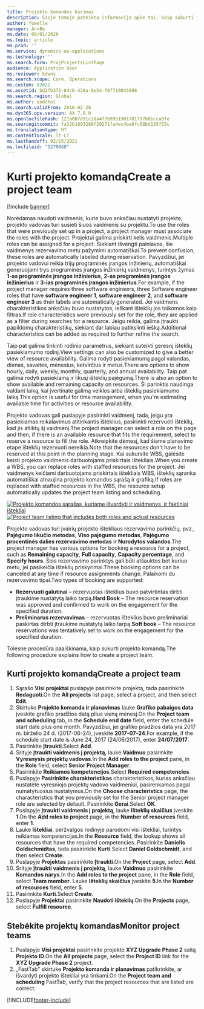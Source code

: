```yaml
---
title: Projekto komandos kūrimas
description: Šioje temoje pateikta informacija apie tai, kaip sukurti ir valdyti projekto komandas.
author: Yowelle
manager: AnnBe
ms.date: 09/01/2020
ms.topic: article
ms.prod: ''
ms.service: dynamics-ax-applications
ms.technology: ''
ms.search.form: ProjProjectsListPage
audience: Application User
ms.reviewer: kdwns
ms.search.scope: Core, Operations
ms.custom: 82022
ms.assetid: bd2fb375-84c6-428a-8e54-f0f719045898
ms.search.region: Global
ms.author: andchoi
ms.search.validFrom: 2016-02-28
ms.dyn365.ops.version: AX 7.0.0
ms.openlocfilehash: 121a007d91c2da4f3b9951901781757b8bcca8fe
ms.sourcegitcommit: fa32b1893286f20271fa4ec4be8fc68bd135f53c
ms.translationtype: HT
ms.contentlocale: lt-LT
ms.lasthandoff: 02/15/2021
ms.locfileid: "5270868"
---
```

# <a name="create-a-project-team"></a><span data-ttu-id="33570-103">Kurti projekto komandą</span><span class="sxs-lookup"><span data-stu-id="33570-103">Create a project team</span></span>

[!include [banner](../includes/banner.md)]

<span data-ttu-id="33570-104">Norėdamas naudoti vaidmenis, kurie buvo anksčiau nustatyti projekte, projekto vadovas turi susieti šiuos vaidmenis su projektu.</span><span class="sxs-lookup"><span data-stu-id="33570-104">To use the roles that were previously set up in a project, a project manager must associate the roles with the project.</span></span> <span data-ttu-id="33570-105">Projektui galima priskirti kelis vaidmenis.</span><span class="sxs-lookup"><span data-stu-id="33570-105">Multiple roles can be assigned for a project.</span></span> <span data-ttu-id="33570-106">Siekiant išvengti painiavos, šie vaidmenys rezervavimo metu pažymimi automatiškai.</span><span class="sxs-lookup"><span data-stu-id="33570-106">To prevent confusion, these roles are automatically labeled during reservation.</span></span> <span data-ttu-id="33570-107">Pavyzdžiui, jei projekto vadovui reikia trijų programinės įrangos inžinierių, automatiškai generuojami trys programinės įrangos inžinierių vaidmenys, turintys žymas **1-as programinės įrangos inžinierius**, **2-as programinės įrangos inžinierius** ir **3-ias programinės įrangos inžinierius**.</span><span class="sxs-lookup"><span data-stu-id="33570-107">For example, if the project manager requires three software engineers, three Software engineer roles that have **software engineer 1**, **software engineer 2**, and **software engineer 3** as their labels are automatically generated.</span></span> <span data-ttu-id="33570-108">Jei vaidmens charakteristikos anksčiau buvo nustatytos, ieškant išteklių jos taikomos kaip filtras.</span><span class="sxs-lookup"><span data-stu-id="33570-108">If role characteristics were previously set for the role, they are applied as a filter during searches for a resource.</span></span> <span data-ttu-id="33570-109">Jeigu reikia, galima įtraukti papildomų charakteristikų, siekiant dar labiau patikslinti iešką.</span><span class="sxs-lookup"><span data-stu-id="33570-109">Additional characteristics can be added as required to further refine the search.</span></span>

<span data-ttu-id="33570-110">Taip pat galima tinkinti rodinio parametrus, siekiant suteikti geresnį išteklių pasiekiamumo rodinį.</span><span class="sxs-lookup"><span data-stu-id="33570-110">View settings can also be customized to give a better view of resource availability.</span></span> <span data-ttu-id="33570-111">Galima rodyti pasiekiamumą pagal valandas, dienas, savaites, mėnesius, ketvirčius ir metus.</span><span class="sxs-lookup"><span data-stu-id="33570-111">There are options to show hourly, daily, weekly, monthly, quarterly, and annual availability.</span></span> <span data-ttu-id="33570-112">Taip pat galima rodyti pasiekiamą ir likusį išteklių pajėgumą.</span><span class="sxs-lookup"><span data-stu-id="33570-112">There is also an option to show available and remaining capacity on resources.</span></span> <span data-ttu-id="33570-113">Ši parinktis naudinga valdant laiką, kai įvertinate galimą veiklos arba išteklių pasiekiamumo laiką.</span><span class="sxs-lookup"><span data-stu-id="33570-113">This option is useful for time management, when you're estimating available time for activities or resource availability.</span></span>

<span data-ttu-id="33570-114">Projekto vadovas gali puslapyje pasirinkti vaidmenį, tada, jeigu yra pasiekiamas reikalavimus atitinkantis išteklius, pasirinkti rezervuoti išteklių, kad jis atliktų šį vaidmenį.</span><span class="sxs-lookup"><span data-stu-id="33570-114">The project manager can select a role on the page and then, if there is an available resource that fits the requirement, select to reserve a resource to fill the role.</span></span> <span data-ttu-id="33570-115">Atkreipkite dėmesį, kad šiame planavimo etape išteklių rezervuoti nereikia.</span><span class="sxs-lookup"><span data-stu-id="33570-115">Note that the resources don't have to be reserved at this point in the planning stage.</span></span> <span data-ttu-id="33570-116">Kai sukursite WBS, galėsite keisti projekto vaidmenis darbuotojams priskirtais ištekliais.</span><span class="sxs-lookup"><span data-stu-id="33570-116">When you create a WBS, you can replace roles with staffed resources for the project.</span></span> <span data-ttu-id="33570-117">Jei vaidmenys keičiami darbuotojams priskirtais ištekliais WBS, išteklių sąranka automatiškai atnaujina projekto komandos sąrašą ir grafiką.</span><span class="sxs-lookup"><span data-stu-id="33570-117">If roles are replaced with staffed resources in the WBS, the resource setup automatically updates the project team listing and scheduling.</span></span>

<span data-ttu-id="33570-118">[![Projekto komandos sąrašas, kuriame išvardyti ir vaidmenys, ir faktiniai ištekliai](./media/projectresourcing03-1024x368.jpg)](./media/projectresourcing03.jpg)</span><span class="sxs-lookup"><span data-stu-id="33570-118">[![Project team listing that includes both roles and actual resources](./media/projectresourcing03-1024x368.jpg)](./media/projectresourcing03.jpg)</span></span> 

<span data-ttu-id="33570-119">Projekto vadovas turi įvairių projekto ištekliaus rezervavimo parinkčių, pvz., **Pajėgumo likučio metodas**, **Viso pajėgumo metodas**, **Pajėgumo procentinės dalies rezervavimo metodas** ir **Nurodytos valandos**.</span><span class="sxs-lookup"><span data-stu-id="33570-119">The project manager has various options for booking a resource for a project, such as **Remaining capacity**, **Full capacity**, **Capacity percentage**, and **Specify hours**.</span></span> <span data-ttu-id="33570-120">Šios rezervavimo parinktys gali būti atšauktos bet kuriuo metu, jei pasikeičia išteklių priskyrimai.</span><span class="sxs-lookup"><span data-stu-id="33570-120">These booking options can be canceled at any time if resource assignments change.</span></span> <span data-ttu-id="33570-121">Palaikomi du rezervavimo tipai.</span><span class="sxs-lookup"><span data-stu-id="33570-121">Two types of booking are supported:</span></span>

- <span data-ttu-id="33570-122">**Rezervuoti galutinai** – rezervuotas išteklius buvo patvirtintas dirbti įtraukime nustatytą laiko tarpą.</span><span class="sxs-lookup"><span data-stu-id="33570-122">**Hard Book** – The resource reservation was approved and confirmed to work on the engagement for the specified duration.</span></span>
- <span data-ttu-id="33570-123">**Preliminarus rezervavimas** – rezervuotas išteklius buvo preliminariai paskirtas dirbti įtraukime nustatytą laiko tarpą.</span><span class="sxs-lookup"><span data-stu-id="33570-123">**Soft book** – The resource reservations was tentatively set to work on the engagement for the specified duration.</span></span>

<span data-ttu-id="33570-124">Tolesne procedūra paaiškinama, kaip sukurti projekto komandą.</span><span class="sxs-lookup"><span data-stu-id="33570-124">The following procedure explains how to create a project team.</span></span>

## <a name="create-a-project-team"></a><span data-ttu-id="33570-125">Kurti projekto komandą</span><span class="sxs-lookup"><span data-stu-id="33570-125">Create a project team</span></span>

1. <span data-ttu-id="33570-126">Sąrašo **Visi projektai** puslapyje pasirinkite projektą, tada pasirinkite **Redaguoti**.</span><span class="sxs-lookup"><span data-stu-id="33570-126">On the **All projects** list page, select a project, and then select **Edit**.</span></span>
2. <span data-ttu-id="33570-127">Skirtuko **Projekto komanda ir planavimas** lauke **Grafiko pabaigos data** įveskite grafiko pradžios datą plius vieną mėnesį.</span><span class="sxs-lookup"><span data-stu-id="33570-127">On the **Project team and scheduling** tab, in the **Schedule end date** field, enter the schedule start date plus one month.</span></span> <span data-ttu-id="33570-128">Pavyzdžiui, jei grafiko pradžios data yra 2017 m. birželio 24 d. (2017-06-24), įveskite **2017-07-24**.</span><span class="sxs-lookup"><span data-stu-id="33570-128">For example, if the schedule start date is June 24, 2017 (24/06/2017), enter **24/07/2017**.</span></span>
3. <span data-ttu-id="33570-129">Pasirinkite **Įtraukti**.</span><span class="sxs-lookup"><span data-stu-id="33570-129">Select **Add**.</span></span>
4. <span data-ttu-id="33570-130">Srityje **Įtraukti vaidmenis į projektą**, lauke **Vaidmuo** pasirinkite **Vyresnysis projektų vadovas**.</span><span class="sxs-lookup"><span data-stu-id="33570-130">In the **Add roles to the project** pane, in the **Role** field, select **Senior Project Manager**.</span></span>
5. <span data-ttu-id="33570-131">Pasirinkite **Reikiamos kompetencijos**.</span><span class="sxs-lookup"><span data-stu-id="33570-131">Select **Required competencies**.</span></span>
6. <span data-ttu-id="33570-132">Puslapyje **Pasirinkite charakteristikas** charakteristikos, kurias anksčiau nustatėte vyresniojo projektų vadovo vaidmeniui, pasirenkamos pagal numatytuosius nustatymus.</span><span class="sxs-lookup"><span data-stu-id="33570-132">On the **Choose characteristics** page, the characteristics that you previously set for the Senior project manager role are selected by default.</span></span> <span data-ttu-id="33570-133">Pasirinkite **Gerai**.</span><span class="sxs-lookup"><span data-stu-id="33570-133">Select **OK**.</span></span>
7. <span data-ttu-id="33570-134">Puslapyje **Įtraukti vaidmenis į projektą**, lauke **Išteklių skaičius** įveskite **1**.</span><span class="sxs-lookup"><span data-stu-id="33570-134">On the **Add roles to project** page, in the **Number of resources** field, enter **1**.</span></span>
8. <span data-ttu-id="33570-135">Lauke **Ištekliai**, peržvalgos rodinyje parodomi visi ištekliai, turintys reikiamas kompetencijas.</span><span class="sxs-lookup"><span data-stu-id="33570-135">In the **Resource** field, the lookup shows all resources that have the required competencies.</span></span> <span data-ttu-id="33570-136">Pasirinkite **Danielis Goldschmidtas**, tada pasirinkite **Kurti**.</span><span class="sxs-lookup"><span data-stu-id="33570-136">Select **Daniel Goldschmidt**, and then select **Create**.</span></span>
9. <span data-ttu-id="33570-137">Puslapyje **Projektas** pasirinkite **Įtraukti**.</span><span class="sxs-lookup"><span data-stu-id="33570-137">On the **Project** page, select **Add**.</span></span>
10. <span data-ttu-id="33570-138">Srityje **Įtraukti vaidmenis į projektą**, lauke **Vaidmuo** pasirinkite **Komandos narys**.</span><span class="sxs-lookup"><span data-stu-id="33570-138">In the **Add roles to the project** pane, in the **Role** field, select **Team member**.</span></span> <span data-ttu-id="33570-139">Lauke **Išteklių skaičius** įveskite **5**.</span><span class="sxs-lookup"><span data-stu-id="33570-139">In the **Number of resources** field, enter **5**.</span></span>
11. <span data-ttu-id="33570-140">Pasirinkite **Kurti**.</span><span class="sxs-lookup"><span data-stu-id="33570-140">Select **Create**.</span></span>
12. <span data-ttu-id="33570-141">Puslapyje **Projektai** pasirinkite **Naudoti išteklių**.</span><span class="sxs-lookup"><span data-stu-id="33570-141">On the **Projects** page, select **Fulfill resource**.</span></span>

## <a name="monitor-project-teams"></a><span data-ttu-id="33570-142">Stebėkite projektų komandas</span><span class="sxs-lookup"><span data-stu-id="33570-142">Monitor project teams</span></span>
1. <span data-ttu-id="33570-143">Puslapyje **Visi projektai** pasirinkite projekto **XYZ Upgrade Phase 2** saitą **Projekto ID**.</span><span class="sxs-lookup"><span data-stu-id="33570-143">On the **All projects** page, select the **Project ID** link for the **XYZ Upgrade Phase 2** project.</span></span>
2. <span data-ttu-id="33570-144">„FastTab” skirtuke **Projekto komanda ir planavimas** patikrinkite, ar išvardyti projekto ištekliai yra tinkami.</span><span class="sxs-lookup"><span data-stu-id="33570-144">On the **Project team and scheduling** FastTab, verify that the project resources that are listed are correct.</span></span>


[!INCLUDE[footer-include](../includes/footer-banner.md)]